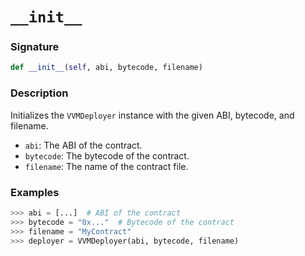 # `__init__`

### Signature

```python
def __init__(self, abi, bytecode, filename)
```

### Description

Initializes the `VVMDeployer` instance with the given ABI, bytecode, and filename.

- `abi`: The ABI of the contract.
- `bytecode`: The bytecode of the contract.
- `filename`: The name of the contract file.

### Examples

```python
>>> abi = [...]  # ABI of the contract
>>> bytecode = "0x..."  # Bytecode of the contract
>>> filename = "MyContract"
>>> deployer = VVMDeployer(abi, bytecode, filename)
```
